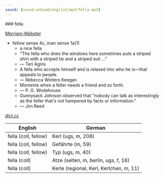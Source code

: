 ```yaml
---
sound: [sound:ankimd/english/mp3/fella.mp3]
---
```


\### fella

[Merriam-Webster](https://www.merriam-webster.com/dictionary/fella)

- fellow sense 4c, man sense 1a(1)
    - a nice fella
    - "The fella who does the windows here sometimes puts a striped shirt with a striped tie and a striped suit …"
    - — Teri Agins
    - A fella who accepts himself and is relaxed into who he is—that appeals to people.
    - — Rebecca Winters Keegan
    - Moments when a feller needs a friend and so forth.
    - — P. G. Wodehouse
    - Gunnysack Johnson observed that "nobody can talk as interestingly as the feller that's not hampered by facts or information."
    - — Jim Reed

[dict.cc](https://www.dict.cc/fella)

| English        | German       |
| -------------- | ------------ |
| fella (coll, fellow) | Kerl (ugs, m, 208) |
| fella (coll, fellow) | Gefährte (m, 59) |
| fella (coll, fellow) | Typ (ugs, m, 40) |
| fella (coll) | Atze (selten, m, berlin, ugs, f, 16) |
| fella (coll) | Kerle (regional, Kerl, Kerlchen, m, 11) |
